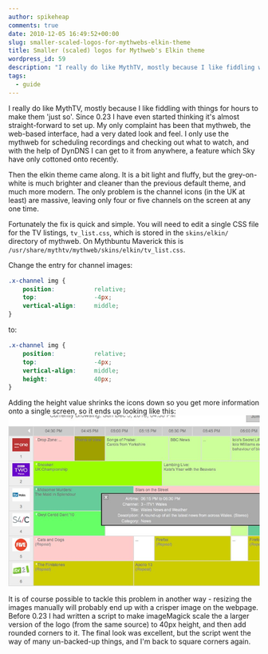 ```yaml
---
author: spikeheap
comments: true
date: 2010-12-05 16:49:52+00:00
slug: smaller-scaled-logos-for-mythwebs-elkin-theme
title: Smaller (scaled) logos for Mythweb's Elkin theme
wordpress_id: 59
description: "I really do like MythTV, mostly because I like fiddling with things for hours to make them 'just so'"
tags: 
  - guide
---
```


I really do like MythTV, mostly because I like fiddling with things for hours to make them 'just so'. Since 0.23 I have even started thinking it's almost straight-forward to set up. My only complaint has been that mythweb, the web-based interface, had a very dated look and feel. I only use the mythweb for scheduling recordings and checking out what to watch, and with the help of DynDNS I can get to it from anywhere, a feature which Sky have only cottoned onto recently.

Then the elkin theme came along. It is a bit light and fluffy, but the grey-on-white is much brighter and cleaner than the previous default theme, and much more modern. The only problem is the channel icons (in the UK at least) are massive, leaving only four or five channels on the screen at any one time.

Fortunately the fix is quick and simple. You will need to edit a single CSS file for the TV listings, `tv_list.css`, which is stored in the `skins/elkin/` directory of mythweb. On Mythbuntu Maverick this is `/usr/share/mythtv/mythweb/skins/elkin/tv_list.css`.

Change the entry for channel images:

```css
.x-channel img {
    position:           relative;
    top:                -4px;
    vertical-align:     middle;
}
```

to:

```css
.x-channel img {
    position:           relative;
    top:                -4px;
    vertical-align:     middle;
    height:             40px;
}
```

Adding the height value shrinks the icons down so you get more information onto a single screen, so it ends up looking like this:
![Elkin theme on mythweb with scaled icons](/images/2010-12-05-smaller-scaled-logos-for-mythwebs-elkin-theme-elkin.jpg)


It is of course possible to tackle this problem in another way - resizing the images manually will probably end up with a crisper image on the webpage. Before 0.23 I had written a script to make imageMagick scale the a larger version of the logo (from the same source) to 40px height, and then add rounded corners to it. The final look was excellent, but the script went the way of many un-backed-up things, and I'm back to square corners again.
